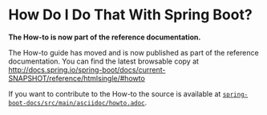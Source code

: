 # How Do I Do That With Spring Boot?

**The How-to is now part of the reference documentation.**

The How-to guide has moved and is now published as part of the reference documentation.
You can find the latest browsable copy at
http://docs.spring.io/spring-boot/docs/current-SNAPSHOT/reference/htmlsingle/#howto

If you want to contribute to the How-to the source is available at
[`spring-boot-docs/src/main/asciidoc/howto.adoc`](../spring-boot-docs/src/main/asciidoc/howto.adoc).
